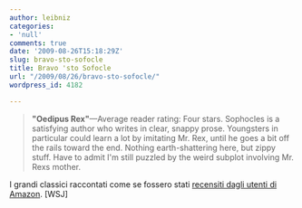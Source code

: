 ```yaml
---
author: leibniz
categories:
- 'null'
comments: true
date: '2009-08-26T15:18:29Z'
slug: bravo-sto-sofocle
title: Bravo 'sto Sofocle
url: "/2009/08/26/bravo-sto-sofocle/"
wordpress_id: 4182

---
```

> **"Oedipus Rex"**—Average reader rating: Four stars. Sophocles is a satisfying author who writes in clear, snappy prose. Youngsters in particular could learn a lot by imitating Mr. Rex, until he goes a bit off the rails toward the end. Nothing earth-shattering here, but zippy stuff. Have to admit I'm still puzzled by the weird subplot involving Mr. Rexs mother.


I grandi classici raccontati come se fossero stati [recensiti dagli utenti di Amazon](https://online.wsj.com/article/SB10001424052970204683204574356541209342218.html). [WSJ]
